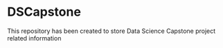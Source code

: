 DSCapstone
==========

This repository has been created to store Data Science Capstone project related information
